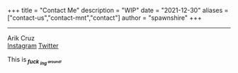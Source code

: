 +++
title = "Contact Me"
description = "WIP"
date = "2021-12-30"
aliases = ["contact-us","contact-mnt","contact"]
author = "spawnshire"
+++
***
Arik Cruz  
[Instagram](https://www.instagram.com/cryandrally/) [Twitter](https://twitter.com/spawnshire)

<p>This is<strong><i><sub> fuck <sub> ing <sup>around!<strong><i><sup><p>

